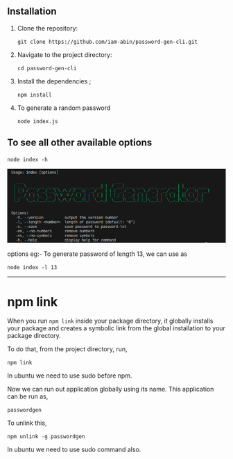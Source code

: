 ## Installation

1. Clone the repository:

   ```
   git clone https://github.com/iam-abin/password-gen-cli.git
   ```

2. Navigate to the project directory:

   ```
   cd password-gen-cli
   ```

3. Install the dependencies ;

   ```
   npm install 
   ```

4. To generate a random password

   ```
   node index.js
   ```

## To see all other available options 

```
node index -h
```
![alt text](public/help.png)

options eg:-
To generate password of length 13, we can use as

```
node index -l 13
```

---

npm link
========

When you run `npm link` inside your package directory, it globally installs your package and creates a symbolic link from the global installation to your package directory.

To do that, from the project directory, run,

```
npm link
```
In ubuntu we need to use sudo before npm.

Now we can run out application globally using its name.
This application can be run as,
```
passwordgen
```

To unlink this,
```
npm unlink -g passwordgen
```
In ubuntu we need to use sudo command also.
